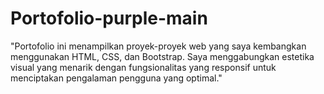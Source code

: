 # Portofolio-purple-main
"Portofolio ini menampilkan proyek-proyek web yang saya kembangkan menggunakan HTML, CSS, dan Bootstrap. Saya menggabungkan estetika visual yang menarik dengan fungsionalitas yang responsif untuk menciptakan pengalaman pengguna yang optimal."
